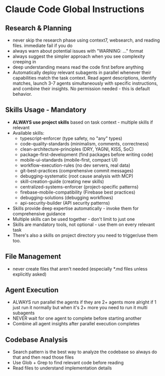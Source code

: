 # Claude Code Global Instructions

## Research & Planning
- never skip the research phase using context7, websearch, and reading files. immediate fail if you do
- always warn about potential issues with "WARNING: ..." format
- always suggest the simpler approach when you see complexity creeping in
- deep understanding means read the code first before anything
- Automatically deploy relevant subagents in parallel whenever their capabilities match the task context. Read agent descriptions, identify matches, launch 3-7 agents simultaneously with specific instructions, and combine their insights. No permission needed - this is default behavior.

## Skills Usage - Mandatory
- **ALWAYS use project skills** based on task context - multiple skills if relevant
- Available skills:
  - typescript-enforcer (type safety, no "any" types)
  - code-quality-standards (minimalism, comments, correctness)
  - clean-architecture-principles (DRY, YAGNI, KISS, SoC)
  - package-first-development (find packages before writing code)
  - mobile-ui-standards (mobile-first, compact UI)
  - workflow-execution-rules (no dev servers, real data)
  - git-best-practices (comprehensive commit messages)
  - debugging-systematic (root cause analysis with MCP)
  - skill-creation-guide (creating new skills)
  - centralized-systems-enforcer (project-specific patterns)
  - firebase-mobile-compatibility (Firebase best practices)
  - debugging-solutions (debugging workflows)
  - api-security-builder (API security patterns)
- Skills provide deep expertise automatically - invoke them for comprehensive guidance
- Multiple skills can be used together - don't limit to just one
- Skills are mandatory tools, not optional - use them on every relevant task
- There's also a skills on project directory you need to trigger/use them too.

## File Management
- never create files that aren't needed (especially *.md files unless explicitly asked)

## Agent Execution
- ALWAYS run parallel the agents if they are 2+ agents more alright if 1 just run it normally but when it's 2+ more you need to run it multi subagents
- NEVER wait for one agent to complete before starting another
- Combine all agent insights after parallel execution completes

## Codebase Analysis
- Search pattern is the best way to analyze the codebase so always do that and then read those files
- Use Glob + Grep to find relevant code before reading
- Read files to understand implementation details
